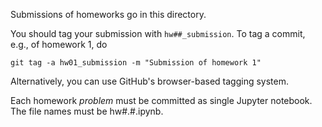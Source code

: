 Submissions of homeworks go in this directory.

You should tag your submission with `hw##_submission`. To
tag a commit, e.g., of homework 1, do

    git tag -a hw01_submission -m "Submission of homework 1"

Alternatively, you can use GitHub's browser-based tagging system.

Each homework *problem* must be committed as single Jupyter notebook.
The file names must be hw#.#.ipynb.